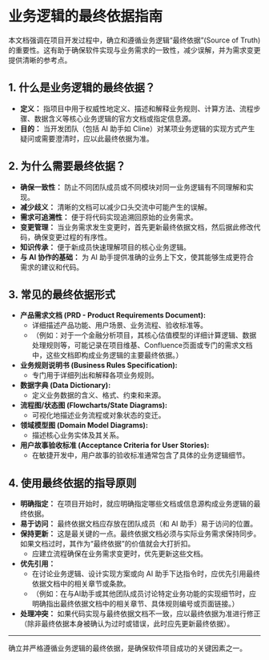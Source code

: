 # 业务逻辑的最终依据指南

本文档强调在项目开发过程中，确立和遵循业务逻辑“最终依据”(Source of Truth) 的重要性。这有助于确保软件实现与业务需求的一致性，减少误解，并为需求变更提供清晰的参考点。

## 1. 什么是业务逻辑的最终依据？

*   **定义：** 指项目中用于权威性地定义、描述和解释业务规则、计算方法、流程步骤、数据含义等核心业务逻辑的官方文档或指定信息源。
*   **目的：** 当开发团队（包括 AI 助手如 Cline）对某项业务逻辑的实现方式产生疑问或需要澄清时，应以此最终依据为准。

## 2. 为什么需要最终依据？

*   **确保一致性：** 防止不同团队成员或不同模块对同一业务逻辑有不同理解和实现。
*   **减少歧义：** 清晰的文档可以减少口头交流中可能产生的误解。
*   **需求可追溯性：** 便于将代码实现追溯回原始的业务需求。
*   **变更管理：** 当业务需求发生变更时，首先更新最终依据文档，然后据此修改代码，确保变更过程的有序性。
*   **知识传承：** 便于新成员快速理解项目的核心业务逻辑。
*   **与 AI 协作的基础：** 为 AI 助手提供准确的业务上下文，使其能够生成更符合需求的建议和代码。

## 3. 常见的最终依据形式

*   **产品需求文档 (PRD - Product Requirements Document):**
    *   详细描述产品功能、用户场景、业务流程、验收标准等。
    *   （例如：对于一个金融分析项目，其核心估值模型的详细计算逻辑、数据处理规则等，可能记录在项目维基、Confluence页面或专门的需求文档中，这些文档即构成业务逻辑的主要最终依据。）
*   **业务规则说明书 (Business Rules Specification):**
    *   专门用于详细列出和解释各项业务规则。
*   **数据字典 (Data Dictionary):**
    *   定义业务数据的含义、格式、约束和来源。
*   **流程图/状态图 (Flowcharts/State Diagrams):**
    *   可视化地描述业务流程或对象状态的变迁。
*   **领域模型图 (Domain Model Diagrams):**
    *   描述核心业务实体及其关系。
*   **用户故事验收标准 (Acceptance Criteria for User Stories):**
    *   在敏捷开发中，用户故事的验收标准通常包含了具体的业务逻辑细节。

## 4. 使用最终依据的指导原则

*   **明确指定：** 在项目开始时，就应明确指定哪些文档或信息源构成业务逻辑的最终依据。
*   **易于访问：** 最终依据文档应存放在团队成员（和 AI 助手）易于访问的位置。
*   **保持更新：** 这是最关键的一点。最终依据文档必须与实际业务需求保持同步。如果文档过时，其作为“最终依据”的价值就会大打折扣。
    *   应建立流程确保在业务需求变更时，优先更新这些文档。
*   **优先引用：**
    *   在讨论业务逻辑、设计实现方案或向 AI 助手下达指令时，应优先引用最终依据文档中的相关章节或条款。
    *   （例如：在与AI助手或其他团队成员讨论特定业务功能的实现细节时，应明确指出最终依据文档中的相关章节、具体规则编号或页面链接。）
*   **处理冲突：** 如果代码实现与最终依据文档不一致，应以最终依据为准进行修正（除非最终依据本身被确认为过时或错误，此时应先更新最终依据）。

---

确立并严格遵循业务逻辑的最终依据，是确保软件项目成功的关键因素之一。
